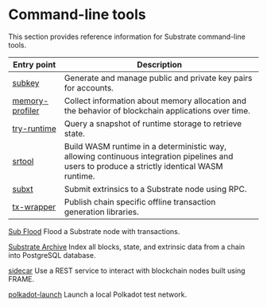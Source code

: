 # Command-line tools

This section provides reference information for Substrate command-line tools.

| Entry point | Description
| ----------- | -----------
| [subkey](./subkey.md) | Generate and manage public and private key pairs for accounts.
| [memory-profiler](./memory-profiling) | Collect information about memory allocation and the behavior of blockchain applications over time.
| [try-runtime](/v3/tools/try-runtime) | Query a snapshot of runtime storage to retrieve state.
| [srtool](https://github.com/paritytech/srtool) | Build WASM runtime in a deterministic way, allowing continuous integration pipelines and users to produce a strictly identical WASM runtime.
| [subxt]() | Submit extrinsics to a Substrate node using RPC.
| [tx-wrapper]() | Publish chain specific offline transaction generation libraries.

[Sub Flood]() Flood a Substrate node with transactions.

[Substrate Archive]() Index all blocks, state, and extrinsic data from a chain into PostgreSQL database.

[sidecar]() Use a REST service to interact with blockchain nodes built using FRAME.

[polkadot-launch](https://github.com/paritytech/polkadot-launch) Launch a local Polkadot test network.